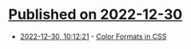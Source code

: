 # [Published on 2022-12-30](index.md)

* [2022-12-30, 10:12:21](https://news.ycombinator.com/item?id=34183663) - [Color Formats in CSS](https://www.joshwcomeau.com/css/color-formats/)
